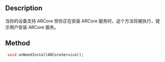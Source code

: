 ## Description

当你的设备支持 ARCore 但你正在安装 ARCore 服务时，这个方法将被执行，提示用户安装 ARCore 服务。


## Method

```dart
 void onNeedInstallARCoreService();
```
